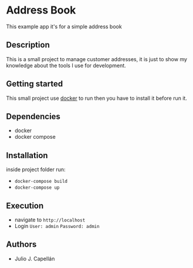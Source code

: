 # Address Book
This example app it's for a simple address book

## Description

This is a small project to manage customer addresses, it is just to show my knowledge about the tools I use for development.

## Getting started
This small project use [docker](https://www.docker.com/get-started/) to run then you have to install it before run it.

## Dependencies

* docker
* docker compose

## Installation
inside project folder run:
* ```docker-compose build```
* ```docker-compose up```


## Execution
* navigate to ```http://localhost```
* Login ```User: admin```
```Password: admin```

## Authors

* Julio J. Capellán

